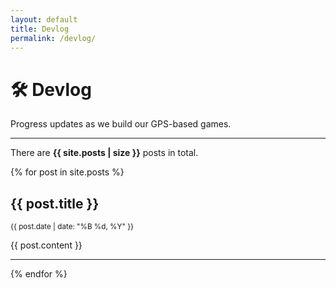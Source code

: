 ```yaml
---
layout: default
title: Devlog
permalink: /devlog/
---
```


# 🛠 Devlog

Progress updates as we build our GPS-based games.

---

There are **{{ site.posts | size }}** posts in total.

{% for post in site.posts %}

## {{ post.title }}

<small>{{ post.date | date: "%B %d, %Y" }}</small>

{{ post.content }}

---

{% endfor %}
